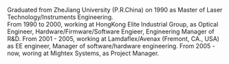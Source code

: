    Graduated from ZheJiang University (P.R.China) on 1990 as Master of Laser Technology/Instruments Engineering.    
   From 1990 to 2000, working at HongKong Elite Industrial Group, as Optical Engineer, Hardware/Firmware/Software Engieer, Engineering Manager of R&D.
   From 2001 - 2005, working at Lamdaflex/Avenax (Fremont, CA., USA) as EE engineer, Manager of software/hardware engineering.
   From 2005 - now, woring at Mightex Systems, as Project Manager.
